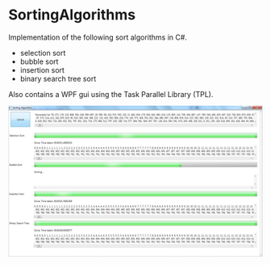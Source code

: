 SortingAlgorithms
=================

Implementation of the following sort algorithms in C#. 
 - selection sort
 - bubble sort
 - insertion sort
 - binary search tree sort
 
Also contains a WPF gui using the Task Parallel Library (TPL).

![Screenshot](https://raw.githubusercontent.com/tangton/SortingAlgorithms/master/SortingAlgorithms/Screenshot.png)
